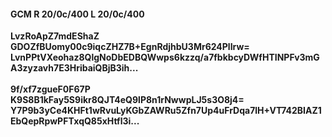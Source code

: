 #### GCM R 20/0c/400 L 20/0c/400
**LvzRoApZ7mdEShaZ**<br/>**GDOZfBUomy00c9iqcZHZ7B+EgnRdjhbU3Mr624PlIrw=**<br/>**LvnPPtVXeohaz8QlgNoDbEDBQWwps6kzzq/a7fbkbcyDWfHTINPFv3mGA3zyzavh7E3HribaiQBjB3ih...**<br/><br/>
**9f/xf7zgueF0F67P**<br/>**K9S8B1kFay5S9ikr8QJT4eQ9lP8n1rNwwpLJ5s3O8j4=**<br/>**Y7P9b3yCe4KHFt1wRvuLyKGbZAWRu5Zfn7Up4uFrDqa7lH+VT742BIAZ1EbQepRpwPFTxqQ85xHtfl3i...**